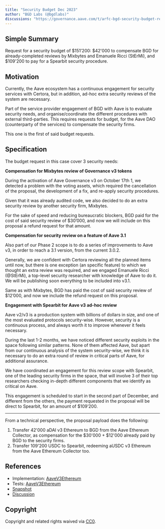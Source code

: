 ```yaml
---
title: "Security Budget Dec 2023"
author: "BGD Labs (@bgdlabs)"
discussions: "https://governance.aave.com/t/arfc-bgd-security-budget-request-december-2023/15783"
---
```


## Simple Summary

Request for a security budget of $151’200: $42'000 to compensate BGD for already-completed reviews by Mixbytes and Emanuele Ricci (StErMi), and $109'200 to pay for a Spearbit security procedure.

## Motivation

Currently, the Aave ecosystem has a continuous engagement for security services with Certora, but in addition, ad-hoc extra security reviews of the system are necessary.

Part of the service provider engagement of BGD with Aave is to evaluate security needs, and organise/coordinate the different procedures with external third-parties. This requires requests for budget, for the Aave DAO (counterparty of the services) to compensate the security firms.

This one is the first of said budget requests.

## Specification

The budget request in this case cover 3 security needs:

**Compensation for Mixbytes review of Governance v3 tokens**

During the activation of Aave Governance v3 on October 17th 1, we detected a problem with the voting assets, which required the cancellation of the proposal, the development of a fix, and re-apply security procedures.

Given that it was already audited code, we also decided to do an extra security review by another security firm, Mixbytes.

For the sake of speed and reducing bureaucratic blockers, BGD paid for the cost of said security review of $30’000, and now we will include on this proposal a refund request for that amount.

**Compensation for security review on a feature of Aave 3.1**

Also part of our Phase 2 scope is to do a series of improvements to Aave v3, in order to reach a 3.1 version, from the current 3.0.2.

Generally, we are confident with Certora reviewing all the planned items until now, but there is one exception (an specific feature) to which we thought an extra review was required, and we engaged Emanuele Ricci (@StErMi), a top-level security researcher with knowledge of Aave to do it.
We will be publishing soon everything to be included into v3.1.

Same as with Mixbytes, BGD has paid the cost of said security review of $12’000, and now we include the refund request on this proposal.

**Engagement with Spearbit for Aave v3 ad-hoc review**

Aave v2/v3 is a production system with billions of dollars in size, and one of the most evaluated protocols security-wise.
However, security is a continuous process, and always worth it to improve whenever it feels necessary.

During the last 1-2 months, we have noticed different security exploits in the space following similar patterns. None of them affected Aave, but apart from our continuous analysis of the system security-wise, we think it is necessary to do an extra round of review in critical parts of Aave, for additional assurance.

We have coordinated an engagement for this review scope with Spearbit, one of the leading security firms in the space, that will involve 3 of their top researchers checking in-depth different components that we identify as critical on Aave.

This engagement is scheduled to start in the second part of December, and different from the others, the payment requested in the proposal will be direct to Spearbit, for an amount of $109’200.

---

From a technical perspective, the proposal payload does the following:

1. Transfer 42'000 aDAI v3 Ethereum to BGD from the Aave Ethereum Collector, as compensation for the $30'000 + $12'000 already paid by BGD to the security firms.
2. Transfer 109'200 USDC to Spearbit, redeeming aUSDC v3 Ethereum from the Aave Ethereum Collector too.

## References

- Implementation: [AaveV3Ethereum](https://github.com/bgd-labs/aave-proposals-v3/blob/ab472d7e450c107f93a52ab9e6f59dbe60be86f5/src/20231218_AaveV3Ethereum_SecurityBudgetDec2023/AaveV3Ethereum_SecurityBudgetDec2023_20231218.sol)
- Tests: [AaveV3Ethereum](https://github.com/bgd-labs/aave-proposals-v3/blob/ab472d7e450c107f93a52ab9e6f59dbe60be86f5/src/20231218_AaveV3Ethereum_SecurityBudgetDec2023/AaveV3Ethereum_SecurityBudgetDec2023_20231218.t.sol)
- [Snapshot](https://snapshot.org/#/aave.eth/proposal/0xf95bc210e3e93c2112c694cb158db22c93504155b48c03d9358e4c41c33ee782)
- [Discussion](https://governance.aave.com/t/arfc-bgd-security-budget-request-december-2023/15783)

## Copyright

Copyright and related rights waived via [CC0](https://creativecommons.org/publicdomain/zero/1.0/).
